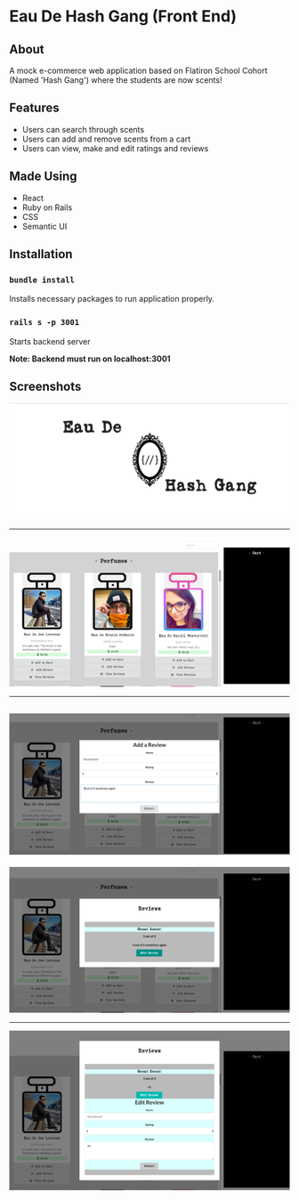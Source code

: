 # Eau De Hash Gang (Front End)

## About

A mock e-commerce web application based on Flatiron School Cohort (Named 'Hash Gang') where the students are now scents!

## Features
- Users can search through scents
- Users can add and remove scents from a cart
- Users can view, make and edit ratings and reviews

## Made Using
- React
- Ruby on Rails
- CSS
- Semantic UI

## Installation

### `bundle install`

Installs necessary packages to run application properly.

### `rails s -p 3001`
Starts backend server

**Note: Backend must run on localhost:3001**

## Screenshots

![Home](/public/eau-home.png)

---

![Perfumes](/public/eau-perfumes.png)

---

![AddReview](/public/eau-add-review.png)
---

![Reviews](/public/eau-review.png)

---

![Edit](/public/eau-edit.png)
